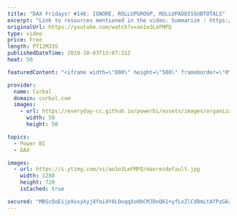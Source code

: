 ```yaml
---
title: "DAX Fridays! #146: IGNORE, ROLLUPGROUP, ROLLUPADDISSUBTOTALS"
excerpt: "Link to resources mentioned in the video: Summarize : https://www.youtube.com/watch?v=-Ola264bKXk Addcolumns+summarize : https://www.youtube.com/watch?v=hoIsIsa6b4M Summarize + rollupgroup: https://www.youtube.com/watch?v=V0lLgLVL1xg Summarizecolumns:  https://www.youtube.com/watch?v=IdMsKbHfyn4  Get"
originalUrl: https://youtube.com/watch?v=ao1o3LeFMPQ
type: video
price: Free
length: PT12M33S
publishedDateTime: 2019-10-03T13:07:31Z
heat: 50

featuredContent: "<iframe width=\"800\" height=\"500\" frameborder=\"0\" src=\"https://www.youtube.com/embed/ao1o3LeFMPQ\" allow=\"accelerometer; autoplay; encrypted-media; gyroscope; picture-in-picture\" allowfullscreen></iframe>"

provider:
  name: Curbal
  domain: curbal.com
  images:
    - url: https://everyday-cc.github.io/powerbi/assets/images/organizations/curbal.com-50x50.jpg
      width: 50
      height: 50

topics:
  - Power BI
  - DAX

images:
  - url: https://i.ytimg.com/vi/ao1o3LeFMPQ/maxresdefault.jpg
    width: 1280
    height: 720
    isCached: true

secured: "MBScQoEijpXvxyXyj8foi4Y8LOoqqXo0bCMJDnQ61+yfLxZlCd8mLtAfPzG6zJl8IXqyYMkmklto+nrVwUQXlO2KjfxfiCJeu82nsbzZwrQ4FszSJKTS/I3BsEL2LKGsL/WD9YRkg0moZmF0h0hbHZW5trRfxpcdBoCrH4CBKb7NZVc8d3GM0Z6unVqoEzlMP6dEh08Vj3j9+b8zqMiC0aVPiwtL069iEgcFAps/3s5wkuJSdDXuoFpSCsOR4u5oQwqFhO1bCNDY4iYAmN6kWC2noWrSDvUW5Qys+GPz0BcqtbJ2MIJ8NZiAshSaF1YljppOkl7PmWQ2b1fmWXPxmGrEOLFq7T6D3JjTf+uH4+HVTNGtotRj8xDeIXFgKeysDJZZCMtnMHsFdtIl7kpyxobd3b0hNNmWrmYdaHdcELI=;zlLCZxL00EAV8r8RmwN6QA=="
---
```


